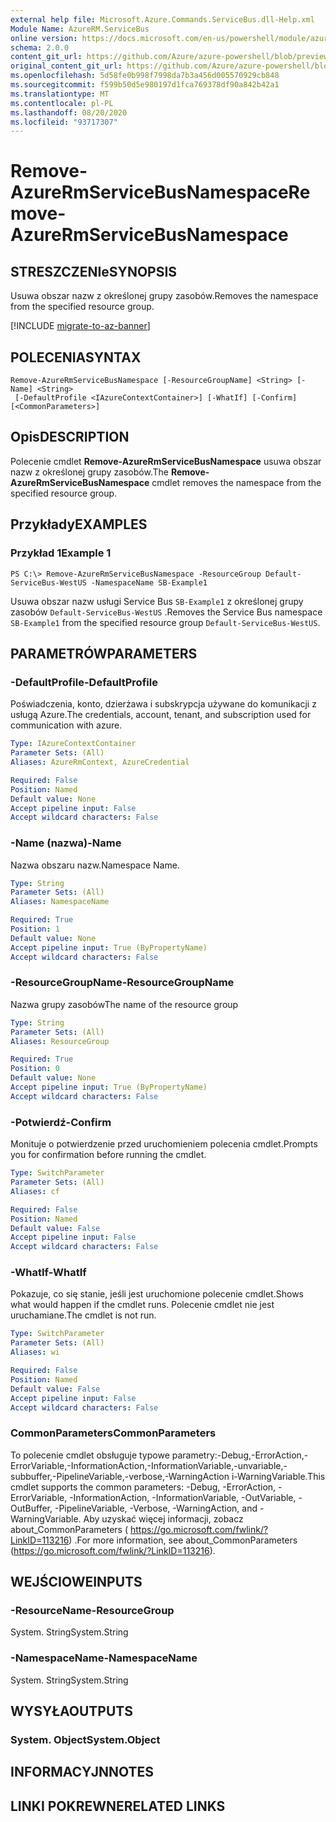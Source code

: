 ```yaml
---
external help file: Microsoft.Azure.Commands.ServiceBus.dll-Help.xml
Module Name: AzureRM.ServiceBus
online version: https://docs.microsoft.com/en-us/powershell/module/azurerm.servicebus/remove-azurermservicebusnamespace
schema: 2.0.0
content_git_url: https://github.com/Azure/azure-powershell/blob/preview/src/ResourceManager/ServiceBus/Commands.ServiceBus/help/Remove-AzureRmServiceBusNamespace.md
original_content_git_url: https://github.com/Azure/azure-powershell/blob/preview/src/ResourceManager/ServiceBus/Commands.ServiceBus/help/Remove-AzureRmServiceBusNamespace.md
ms.openlocfilehash: 5d58fe0b998f7998da7b3a456d005570929cb848
ms.sourcegitcommit: f599b50d5e980197d1fca769378df90a842b42a1
ms.translationtype: MT
ms.contentlocale: pl-PL
ms.lasthandoff: 08/20/2020
ms.locfileid: "93717307"
---
```

# <span data-ttu-id="2bfdc-101">Remove-AzureRmServiceBusNamespace</span><span class="sxs-lookup"><span data-stu-id="2bfdc-101">Remove-AzureRmServiceBusNamespace</span></span>

## <span data-ttu-id="2bfdc-102">STRESZCZENIe</span><span class="sxs-lookup"><span data-stu-id="2bfdc-102">SYNOPSIS</span></span>
<span data-ttu-id="2bfdc-103">Usuwa obszar nazw z określonej grupy zasobów.</span><span class="sxs-lookup"><span data-stu-id="2bfdc-103">Removes the namespace from the specified resource group.</span></span> 

[!INCLUDE [migrate-to-az-banner](../../includes/migrate-to-az-banner.md)]

## <span data-ttu-id="2bfdc-104">POLECENIA</span><span class="sxs-lookup"><span data-stu-id="2bfdc-104">SYNTAX</span></span>

```
Remove-AzureRmServiceBusNamespace [-ResourceGroupName] <String> [-Name] <String>
 [-DefaultProfile <IAzureContextContainer>] [-WhatIf] [-Confirm] [<CommonParameters>]
```

## <span data-ttu-id="2bfdc-105">Opis</span><span class="sxs-lookup"><span data-stu-id="2bfdc-105">DESCRIPTION</span></span>
<span data-ttu-id="2bfdc-106">Polecenie cmdlet **Remove-AzureRmServiceBusNamespace** usuwa obszar nazw z określonej grupy zasobów.</span><span class="sxs-lookup"><span data-stu-id="2bfdc-106">The **Remove-AzureRmServiceBusNamespace** cmdlet removes the namespace from the specified resource group.</span></span>

## <span data-ttu-id="2bfdc-107">Przykłady</span><span class="sxs-lookup"><span data-stu-id="2bfdc-107">EXAMPLES</span></span>

### <span data-ttu-id="2bfdc-108">Przykład 1</span><span class="sxs-lookup"><span data-stu-id="2bfdc-108">Example 1</span></span>
```
PS C:\> Remove-AzureRmServiceBusNamespace -ResourceGroup Default-ServiceBus-WestUS -NamespaceName SB-Example1
```

<span data-ttu-id="2bfdc-109">Usuwa obszar nazw usługi Service Bus `SB-Example1` z określonej grupy zasobów `Default-ServiceBus-WestUS` .</span><span class="sxs-lookup"><span data-stu-id="2bfdc-109">Removes the Service Bus namespace `SB-Example1` from the specified resource group `Default-ServiceBus-WestUS`.</span></span>

## <span data-ttu-id="2bfdc-110">PARAMETRÓW</span><span class="sxs-lookup"><span data-stu-id="2bfdc-110">PARAMETERS</span></span>

### <span data-ttu-id="2bfdc-111">-DefaultProfile</span><span class="sxs-lookup"><span data-stu-id="2bfdc-111">-DefaultProfile</span></span>
<span data-ttu-id="2bfdc-112">Poświadczenia, konto, dzierżawa i subskrypcja używane do komunikacji z usługą Azure.</span><span class="sxs-lookup"><span data-stu-id="2bfdc-112">The credentials, account, tenant, and subscription used for communication with azure.</span></span>

```yaml
Type: IAzureContextContainer
Parameter Sets: (All)
Aliases: AzureRmContext, AzureCredential

Required: False
Position: Named
Default value: None
Accept pipeline input: False
Accept wildcard characters: False
```

### <span data-ttu-id="2bfdc-113">-Name (nazwa)</span><span class="sxs-lookup"><span data-stu-id="2bfdc-113">-Name</span></span>
<span data-ttu-id="2bfdc-114">Nazwa obszaru nazw.</span><span class="sxs-lookup"><span data-stu-id="2bfdc-114">Namespace Name.</span></span>

```yaml
Type: String
Parameter Sets: (All)
Aliases: NamespaceName

Required: True
Position: 1
Default value: None
Accept pipeline input: True (ByPropertyName)
Accept wildcard characters: False
```

### <span data-ttu-id="2bfdc-115">-ResourceGroupName</span><span class="sxs-lookup"><span data-stu-id="2bfdc-115">-ResourceGroupName</span></span>
<span data-ttu-id="2bfdc-116">Nazwa grupy zasobów</span><span class="sxs-lookup"><span data-stu-id="2bfdc-116">The name of the resource group</span></span>

```yaml
Type: String
Parameter Sets: (All)
Aliases: ResourceGroup

Required: True
Position: 0
Default value: None
Accept pipeline input: True (ByPropertyName)
Accept wildcard characters: False
```

### <span data-ttu-id="2bfdc-117">-Potwierdź</span><span class="sxs-lookup"><span data-stu-id="2bfdc-117">-Confirm</span></span>
<span data-ttu-id="2bfdc-118">Monituje o potwierdzenie przed uruchomieniem polecenia cmdlet.</span><span class="sxs-lookup"><span data-stu-id="2bfdc-118">Prompts you for confirmation before running the cmdlet.</span></span>

```yaml
Type: SwitchParameter
Parameter Sets: (All)
Aliases: cf

Required: False
Position: Named
Default value: False
Accept pipeline input: False
Accept wildcard characters: False
```

### <span data-ttu-id="2bfdc-119">-WhatIf</span><span class="sxs-lookup"><span data-stu-id="2bfdc-119">-WhatIf</span></span>
<span data-ttu-id="2bfdc-120">Pokazuje, co się stanie, jeśli jest uruchomione polecenie cmdlet.</span><span class="sxs-lookup"><span data-stu-id="2bfdc-120">Shows what would happen if the cmdlet runs.</span></span>
<span data-ttu-id="2bfdc-121">Polecenie cmdlet nie jest uruchamiane.</span><span class="sxs-lookup"><span data-stu-id="2bfdc-121">The cmdlet is not run.</span></span>

```yaml
Type: SwitchParameter
Parameter Sets: (All)
Aliases: wi

Required: False
Position: Named
Default value: False
Accept pipeline input: False
Accept wildcard characters: False
```

### <span data-ttu-id="2bfdc-122">CommonParameters</span><span class="sxs-lookup"><span data-stu-id="2bfdc-122">CommonParameters</span></span>
<span data-ttu-id="2bfdc-123">To polecenie cmdlet obsługuje typowe parametry:-Debug,-ErrorAction,-ErrorVariable,-InformationAction,-InformationVariable,-unvariable,-subbuffer,-PipelineVariable,-verbose,-WarningAction i-WarningVariable.</span><span class="sxs-lookup"><span data-stu-id="2bfdc-123">This cmdlet supports the common parameters: -Debug, -ErrorAction, -ErrorVariable, -InformationAction, -InformationVariable, -OutVariable, -OutBuffer, -PipelineVariable, -Verbose, -WarningAction, and -WarningVariable.</span></span> <span data-ttu-id="2bfdc-124">Aby uzyskać więcej informacji, zobacz about_CommonParameters ( https://go.microsoft.com/fwlink/?LinkID=113216) .</span><span class="sxs-lookup"><span data-stu-id="2bfdc-124">For more information, see about_CommonParameters (https://go.microsoft.com/fwlink/?LinkID=113216).</span></span>

## <span data-ttu-id="2bfdc-125">WEJŚCIOWE</span><span class="sxs-lookup"><span data-stu-id="2bfdc-125">INPUTS</span></span>

### <span data-ttu-id="2bfdc-126">-ResourceName</span><span class="sxs-lookup"><span data-stu-id="2bfdc-126">-ResourceGroup</span></span>
 <span data-ttu-id="2bfdc-127">System. String</span><span class="sxs-lookup"><span data-stu-id="2bfdc-127">System.String</span></span>

### <span data-ttu-id="2bfdc-128">-NamespaceName</span><span class="sxs-lookup"><span data-stu-id="2bfdc-128">-NamespaceName</span></span>
 <span data-ttu-id="2bfdc-129">System. String</span><span class="sxs-lookup"><span data-stu-id="2bfdc-129">System.String</span></span>

## <span data-ttu-id="2bfdc-130">WYSYŁA</span><span class="sxs-lookup"><span data-stu-id="2bfdc-130">OUTPUTS</span></span>

### <span data-ttu-id="2bfdc-131">System. Object</span><span class="sxs-lookup"><span data-stu-id="2bfdc-131">System.Object</span></span>

## <span data-ttu-id="2bfdc-132">INFORMACYJN</span><span class="sxs-lookup"><span data-stu-id="2bfdc-132">NOTES</span></span>

## <span data-ttu-id="2bfdc-133">LINKI POKREWNE</span><span class="sxs-lookup"><span data-stu-id="2bfdc-133">RELATED LINKS</span></span>

